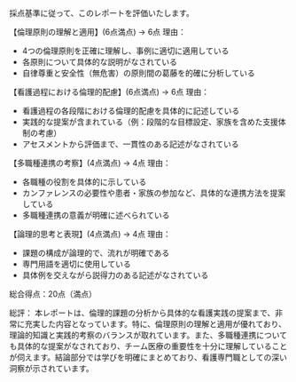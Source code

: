 採点基準に従って、このレポートを評価いたします。

【倫理原則の理解と適用】(6点満点) → 6点
理由：
- 4つの倫理原則を正確に理解し、事例に適切に適用している
- 各原則について具体的な説明がなされている
- 自律尊重と安全性（無危害）の原則間の葛藤を的確に分析している

【看護過程における倫理的配慮】(6点満点) → 6点
理由：
- 看護過程の各段階における倫理的配慮を具体的に記述している
- 実践的な提案が含まれている（例：段階的な目標設定、家族を含めた支援体制の考慮）
- アセスメントから評価まで、一貫性のある記述がなされている

【多職種連携の考察】(4点満点) → 4点
理由：
- 各職種の役割を具体的に示している
- カンファレンスの必要性や患者・家族の参加など、具体的な連携方法を提案している
- 多職種連携の意義が明確に述べられている

【論理的思考と表現】(4点満点) → 4点
理由：
- 課題の構成が論理的で、流れが明確である
- 専門用語を適切に使用している
- 具体例を交えながら説得力のある記述がなされている

総合得点：20点（満点）

総評：
本レポートは、倫理的課題の分析から具体的な看護実践の提案まで、非常に充実した内容となっています。特に、倫理原則の理解と適用が優れており、理論的知識と実践的考察のバランスが取れています。また、多職種連携についても具体的な提案がなされており、チーム医療の重要性を十分に理解していることが伺えます。結論部分では学びを明確にまとめており、看護専門職としての深い洞察が示されています。